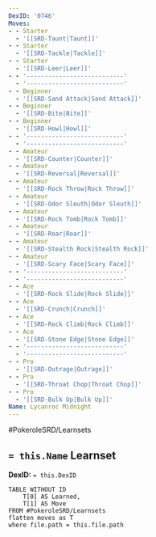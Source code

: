 ```yaml
---
DexID: '0746'
Moves:
- - Starter
  - '[[SRD-Taunt|Taunt]]'
- - Starter
  - '[[SRD-Tackle|Tackle]]'
- - Starter
  - '[[SRD-Leer|Leer]]'
- - '---------------------------'
  - '---------------------------'
- - Beginner
  - '[[SRD-Sand Attack|Sand Attack]]'
- - Beginner
  - '[[SRD-Bite|Bite]]'
- - Beginner
  - '[[SRD-Howl|Howl]]'
- - '---------------------------'
  - '---------------------------'
- - Amateur
  - '[[SRD-Counter|Counter]]'
- - Amateur
  - '[[SRD-Reversal|Reversal]]'
- - Amateur
  - '[[SRD-Rock Throw|Rock Throw]]'
- - Amateur
  - '[[SRD-Odor Sleuth|Odor Sleuth]]'
- - Amateur
  - '[[SRD-Rock Tomb|Rock Tomb]]'
- - Amateur
  - '[[SRD-Roar|Roar]]'
- - Amateur
  - '[[SRD-Stealth Rock|Stealth Rock]]'
- - Amateur
  - '[[SRD-Scary Face|Scary Face]]'
- - '---------------------------'
  - '---------------------------'
- - Ace
  - '[[SRD-Rock Slide|Rock Slide]]'
- - Ace
  - '[[SRD-Crunch|Crunch]]'
- - Ace
  - '[[SRD-Rock Climb|Rock Climb]]'
- - Ace
  - '[[SRD-Stone Edge|Stone Edge]]'
- - '---------------------------'
  - '---------------------------'
- - Pro
  - '[[SRD-Outrage|Outrage]]'
- - Pro
  - '[[SRD-Throat Chop|Throat Chop]]'
- - Pro
  - '[[SRD-Bulk Up|Bulk Up]]'
Name: Lycanroc Midnight
---
```


#PokeroleSRD/Learnsets

## `= this.Name` Learnset

**DexID:** `= this.DexID`

```dataview
TABLE WITHOUT ID
    T[0] AS Learned,
    T[1] AS Move
FROM #PokeroleSRD/Learnsets
flatten moves as T
where file.path = this.file.path
```
